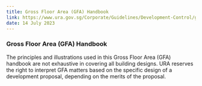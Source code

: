 ```yaml
---
title: Gross Floor Area (GFA) Handbook
link: https://www.ura.gov.sg/Corporate/Guidelines/Development-Control/gross-floor-area
date: 14 July 2023
---
```


### Gross Floor Area (GFA) Handbook

The principles and illustrations used in this Gross Floor Area (GFA) handbook are not exhaustive in covering all building designs. URA reserves the right to interpret GFA matters based on the specific design of a development proposal, depending on the merits of the proposal.


